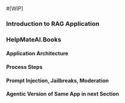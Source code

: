 #[WIP]
### Introduction to RAG Application
### HelpMateAI.Books
#### Application Architecture
#### Process Steps
#### Prompt Injection, Jailbreaks, Moderation
#### Agentic Version of Same App in next Section




